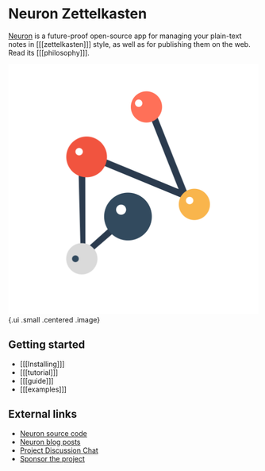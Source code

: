 # Neuron Zettelkasten

[Neuron](https://github.com/srid/neuron) is a future-proof open-source app for managing your plain-text notes in [[[zettelkasten]]] style, as well as for publishing them on the web. Read its [[[philosophy]]].

![Neuron logo](https://raw.githubusercontent.com/srid/neuron/master/assets/neuron.svg){.ui .small .centered .image}

## Getting started

* [[[Installing]]]
* [[[tutorial]]]
* [[[guide]]]
* [[[examples]]]

## External links

* [Neuron source code](https://github.com/srid/neuron)
* [Neuron blog posts](https://www.srid.ca/neuron.html)
* [Project Discussion Chat](https://github.com/srid/neuron#discussion)
* [Sponsor the project](https://github.com/sponsors/srid)
